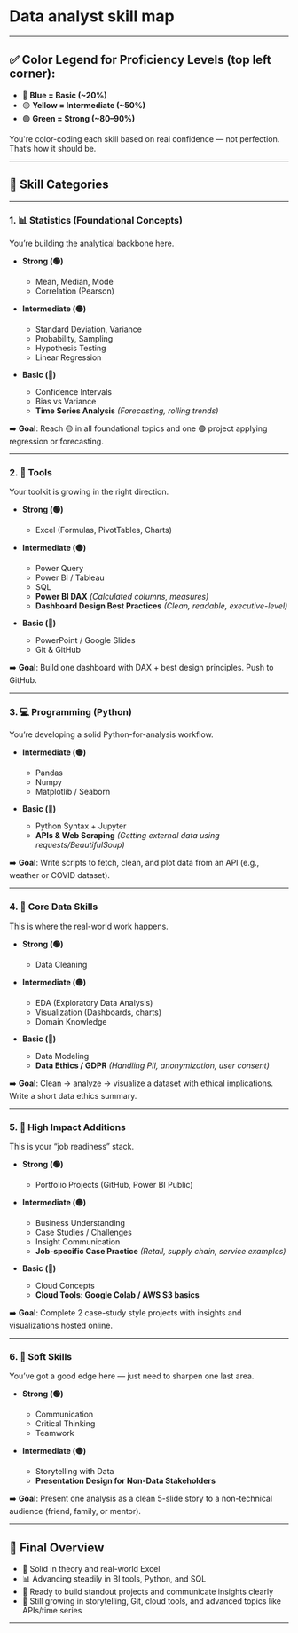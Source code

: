 # Data analyst skill map
---

## ✅ **Color Legend for Proficiency Levels** (top left corner):

* 🔵 **Blue = Basic (\~20%)**
* 🟡 **Yellow = Intermediate (\~50%)**
* 🟢 **Green = Strong (\~80–90%)**

You're color-coding each skill based on real confidence — not perfection. That’s how it should be.

---

## 🔢 **Skill Categories**

---

### 1. 📊 **Statistics** (Foundational Concepts)

You’re building the analytical backbone here.

* **Strong (🟢)**

  * Mean, Median, Mode
  * Correlation (Pearson)

* **Intermediate (🟡)**

  * Standard Deviation, Variance
  * Probability, Sampling
  * Hypothesis Testing
  * Linear Regression

* **Basic (🔵)**

  * Confidence Intervals
  * Bias vs Variance
  * **Time Series Analysis** *(Forecasting, rolling trends)*

➡️ **Goal**: Reach 🟡 in all foundational topics and one 🟢 project applying regression or forecasting.

---

### 2. 🧰 **Tools**

Your toolkit is growing in the right direction.

* **Strong (🟢)**

  * Excel (Formulas, PivotTables, Charts)

* **Intermediate (🟡)**

  * Power Query
  * Power BI / Tableau
  * SQL
  * **Power BI DAX** *(Calculated columns, measures)*
  * **Dashboard Design Best Practices** *(Clean, readable, executive-level)*

* **Basic (🔵)**

  * PowerPoint / Google Slides
  * Git & GitHub

➡️ **Goal**: Build one dashboard with DAX + best design principles. Push to GitHub.

---

### 3. 💻 **Programming (Python)**

You’re developing a solid Python-for-analysis workflow.

* **Intermediate (🟡)**

  * Pandas
  * Numpy
  * Matplotlib / Seaborn

* **Basic (🔵)**

  * Python Syntax + Jupyter
  * **APIs & Web Scraping** *(Getting external data using requests/BeautifulSoup)*

➡️ **Goal**: Write scripts to fetch, clean, and plot data from an API (e.g., weather or COVID dataset).

---

### 4. 🧠 **Core Data Skills**

This is where the real-world work happens.

* **Strong (🟢)**

  * Data Cleaning

* **Intermediate (🟡)**

  * EDA (Exploratory Data Analysis)
  * Visualization (Dashboards, charts)
  * Domain Knowledge

* **Basic (🔵)**

  * Data Modeling
  * **Data Ethics / GDPR** *(Handling PII, anonymization, user consent)*

➡️ **Goal**: Clean → analyze → visualize a dataset with ethical implications. Write a short data ethics summary.

---

### 5. 🎯 **High Impact Additions**

This is your “job readiness” stack.

* **Strong (🟢)**

  * Portfolio Projects (GitHub, Power BI Public)

* **Intermediate (🟡)**

  * Business Understanding
  * Case Studies / Challenges
  * Insight Communication
  * **Job-specific Case Practice** *(Retail, supply chain, service examples)*

* **Basic (🔵)**

  * Cloud Concepts
  * **Cloud Tools: Google Colab / AWS S3 basics**

➡️ **Goal**: Complete 2 case-study style projects with insights and visualizations hosted online.

---

### 6. 🤝 **Soft Skills**

You’ve got a good edge here — just need to sharpen one last area.

* **Strong (🟢)**

  * Communication
  * Critical Thinking
  * Teamwork

* **Intermediate (🟡)**

  * Storytelling with Data
  * **Presentation Design for Non-Data Stakeholders**

➡️ **Goal**: Present one analysis as a clean 5-slide story to a non-technical audience (friend, family, or mentor).

---

## 🧭 Final Overview

* 🧠 Solid in theory and real-world Excel
* 📊 Advancing steadily in BI tools, Python, and SQL
* 📂 Ready to build standout projects and communicate insights clearly
* 🌱 Still growing in storytelling, Git, cloud tools, and advanced topics like APIs/time series

---
